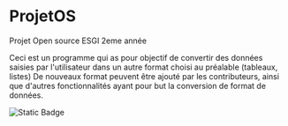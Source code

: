 # ProjetOS
Projet Open source ESGI 2eme année

Ceci est un programme qui as pour objectif de convertir des données saisies par l'utilisateur dans un autre format choisi au préalable (tableaux, listes)
De nouveaux format peuvent être ajouté par les contributeurs, ainsi que d'autres fonctionnalités ayant pour but la conversion de format de données.

![Static Badge](https://img.shields.io/badge/:badgeContent)

